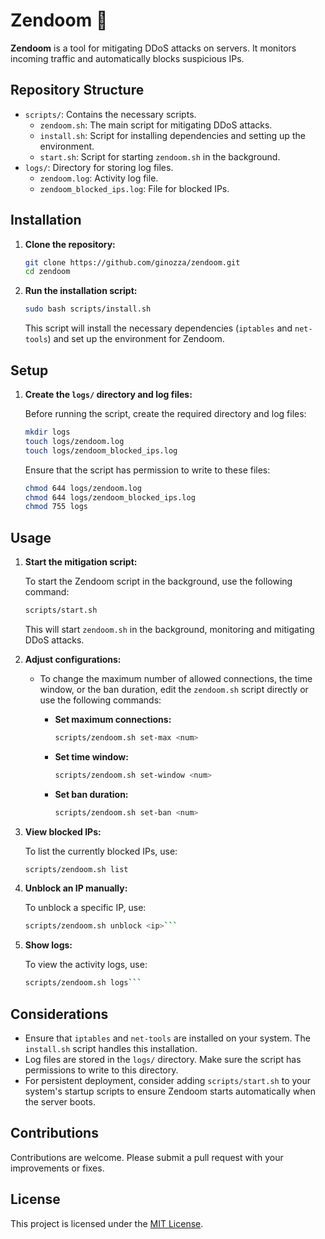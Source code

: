 # Zendoom 🌱

**Zendoom** is a tool for mitigating DDoS attacks on servers. It monitors incoming traffic and automatically blocks suspicious IPs.

## Repository Structure

- `scripts/`: Contains the necessary scripts.
  - `zendoom.sh`: The main script for mitigating DDoS attacks.
  - `install.sh`: Script for installing dependencies and setting up the environment.
  - `start.sh`: Script for starting `zendoom.sh` in the background.
- `logs/`: Directory for storing log files.
  - `zendoom.log`: Activity log file.
  - `zendoom_blocked_ips.log`: File for blocked IPs.

## Installation

1. **Clone the repository:**

   ```bash
   git clone https://github.com/ginozza/zendoom.git
   cd zendoom
   ```

2. **Run the installation script:**

   ```bash
   sudo bash scripts/install.sh
   ```

   This script will install the necessary dependencies (`iptables` and `net-tools`) and set up the environment for Zendoom.

## Setup

1. **Create the `logs/` directory and log files:**

   Before running the script, create the required directory and log files:

   ```bash
   mkdir logs
   touch logs/zendoom.log
   touch logs/zendoom_blocked_ips.log
   ```

   Ensure that the script has permission to write to these files:

   ```bash
   chmod 644 logs/zendoom.log
   chmod 644 logs/zendoom_blocked_ips.log
   chmod 755 logs
   ```

## Usage

1. **Start the mitigation script:**

   To start the Zendoom script in the background, use the following command:

   ```bash 
   scripts/start.sh
   ```

   This will start `zendoom.sh` in the background, monitoring and mitigating DDoS attacks.

2. **Adjust configurations:**

   - To change the maximum number of allowed connections, the time window, or the ban duration, edit the `zendoom.sh` script directly or use the following commands:

     - **Set maximum connections:**

       ```bash 
       scripts/zendoom.sh set-max <num>
       ```

     - **Set time window:**

       ```bash 
       scripts/zendoom.sh set-window <num>
       ```

     - **Set ban duration:**

       ```bash 
       scripts/zendoom.sh set-ban <num>
       ```

3. **View blocked IPs:**

   To list the currently blocked IPs, use:

   ```bash 
   scripts/zendoom.sh list
   ```

4. **Unblock an IP manually:**

   To unblock a specific IP, use:

   ```bash 
   scripts/zendoom.sh unblock <ip>```

5. **Show logs:**

   To view the activity logs, use:

   ```bash 
   scripts/zendoom.sh logs```

## Considerations

- Ensure that `iptables` and `net-tools` are installed on your system. The `install.sh` script handles this installation.
- Log files are stored in the `logs/` directory. Make sure the script has permissions to write to this directory.
- For persistent deployment, consider adding `scripts/start.sh` to your system's startup scripts to ensure Zendoom starts automatically when the server boots.

## Contributions

Contributions are welcome. Please submit a pull request with your improvements or fixes.

## License

This project is licensed under the [MIT License](LICENSE).
